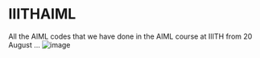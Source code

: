 # IIITHAIML
All the AIML codes that we have done in the AIML course at IIITH from 20 August ...
![image](https://github.com/hydracsnova13/IIITHAIML/assets/142716610/3c061c64-aa33-4372-ad59-4d9bb83a98c2)
